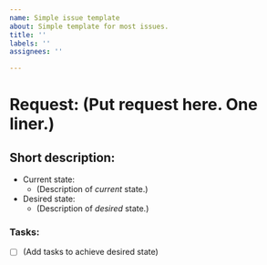 ```yaml
---
name: Simple issue template
about: Simple template for most issues.
title: ''
labels: ''
assignees: ''

---
```


# Request: (Put request here. One liner.)

## Short description:

- Current state:
  - (Description of _current_ state.)
- Desired state:
  - (Description of _desired_ state.)

### Tasks:
- [ ] (Add tasks to achieve desired state)
